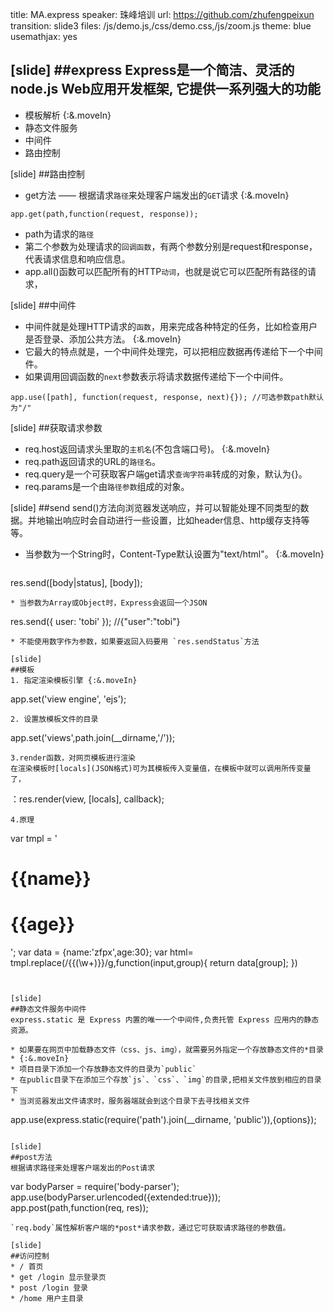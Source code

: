 title: MA.express
speaker: 珠峰培训
url: https://github.com/zhufengpeixun
transition: slide3
files: /js/demo.js,/css/demo.css,/js/zoom.js
theme: blue
usemathjax: yes

[slide]
##express
Express是一个简洁、灵活的node.js Web应用开发框架, 它提供一系列强大的功能
----
* 模板解析 {:&.moveIn}
* 静态文件服务
* 中间件
* 路由控制

[slide]
##路由控制
* get方法 —— 根据请求`路径`来处理客户端发出的`GET`请求 {:&.moveIn}
```
app.get(path,function(request, response));
```
* path为请求的`路径`
* 第二个参数为处理请求的`回调函数`，有两个参数分别是request和response，代表请求信息和响应信息。
* app.all()函数可以匹配所有的HTTP`动词`，也就是说它可以匹配所有路径的请求，

[slide]
##中间件
* 中间件就是处理HTTP请求的`函数`，用来完成各种特定的任务，比如检查用户是否登录、添加公共方法。 {:&.moveIn}
* 它最大的特点就是，一个中间件处理完，可以把相应数据再传递给下一个中间件。
* 如果调用回调函数的`next`参数表示将请求数据传递给下一个中间件。
```
app.use([path], function(request, response, next){}); //可选参数path默认为"/"
```

[slide]
##获取请求参数
* req.host返回请求头里取的`主机名`(不包含端口号)。 {:&.moveIn}
* req.path返回请求的URL的`路径名`。
* req.query是一个可获取客户端get请求`查询字符串`转成的对象，默认为{}。
* req.params是一个由`路径参数`组成的对象。

[slide]
##send
send()方法向浏览器发送响应，并可以智能处理不同类型的数据。并地输出响应时会自动进行一些设置，比如header信息、http缓存支持等等。
* 当参数为一个String时，Content-Type默认设置为"text/html"。 {:&.moveIn}
  ```
res.send([body|status], [body]);
  ```
* 当参数为Array或Object时，Express会返回一个JSON
  ```
res.send({ user: 'tobi' }); //{"user":"tobi"}
  ```
* 不能使用数字作为参数，如果要返回入码要用 `res.sendStatus`方法

[slide]
##模板
1. 指定渲染模板引擎 {:&.moveIn}
```
app.set('view engine', 'ejs');
```
2. 设置放模板文件的目录
```
app.set('views',path.join(__dirname,'/'));
```
3.render函数，对网页模板进行渲染
在渲染模板时[locals](JSON格式)可为其模板传入变量值，在模板中就可以调用所传变量了，
```
 ：res.render(view, [locals], callback);
```
4.原理
```
var tmpl = '<h1>{{name}}</h1><h1>{{age}}</h1>';
var data = {name:'zfpx',age:30};
var html= tmpl.replace(/\{\{(\w+)\}\}/g,function(input,group){
    return data[group];
})
```


[slide]
##静态文件服务中间件
express.static 是 Express 内置的唯一一个中间件,负责托管 Express 应用内的静态资源。

* 如果要在网页中加载静态文件（css、js、img），就需要另外指定一个存放静态文件的*目录* {:&.moveIn}
* 项目目录下添加一个存放静态文件的目录为`public`
* 在public目录下在添加三个存放`js`、`css`、`img`的目录,把相关文件放到相应的目录下
* 当浏览器发出文件请求时，服务器端就会到这个目录下去寻找相关文件
```
 app.use(express.static(require('path').join(__dirname, 'public')),{options});
```

[slide]
##post方法
根据请求路径来处理客户端发出的Post请求
```
var bodyParser = require('body-parser');
app.use(bodyParser.urlencoded({extended:true}));
app.post(path,function(req, res));
```
`req.body`属性解析客户端的*post*请求参数，通过它可获取请求路径的参数值。

[slide]
##访问控制
* / 首页
* get /login 显示登录页
* post /login 登录
* /home 用户主目录


